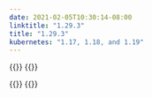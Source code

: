 ```yaml
---
date: 2021-02-05T10:30:14-08:00
linktitle: "1.29.3"
title: "1.29.3"
kubernetes: "1.17, 1.18, and 1.19"
---
```


{{<changes>}}
{{</changes>}}

{{<fixes>}}
{{</fixes>}}